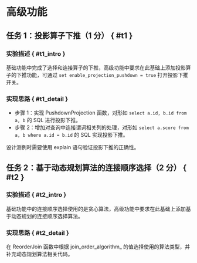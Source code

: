 # 高级功能

## 任务 1：投影算子下推（1 分） { #t1 }

### 实验描述 { #t1_intro }

基础功能中完成了选择和连接算子的下推，高级功能中要求在此基础上添加投影算子的下推功能，可通过 `set enable_projection_pushdown = true` 打开投影下推开关。

### 实现思路 { #t1_detail }

-   步骤 1：实现 PushdownProjection 函数，对形如 `select a.id, b.id from a, b` 的 SQL 进行投影下推。
-   步骤 2：增加对查询中连接谓词相关列的处理，对形如 `select a.score from a, b where a.id = b.id` 的 SQL 实现投影下推。

设计测例时需要使用 explain 语句验证投影下推的正确性。

<!-- 还需要使用不带 explain 的 select 语句验证查询结果无误。 -->

## 任务 2：基于动态规划算法的连接顺序选择（2 分） { #t2 }

### 实验描述 { #t2_intro }

基础功能中的连接顺序选择使用的是贪心算法，高级功能中要求在此基础上添加基于动态规划的连接顺序选择算法。

### 实现思路 { #t2_detail }

在 ReorderJoin 函数中根据 join_order_algorithm\_ 的值选择使用的算法类型，并补充动态规划算法相关代码。
